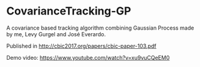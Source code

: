 # CovarianceTracking-GP

A covariance based tracking algorithm combining Gaussian Process made by me, Levy Gurgel and José Everardo.

Published in http://cbic2017.org/papers/cbic-paper-103.pdf

Demo video: https://www.youtube.com/watch?v=xu9vuCQeEM0
